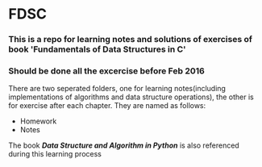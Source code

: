 # FDSC
### This is a repo for learning notes and solutions of exercises of book 'Fundamentals of Data Structures in C'
### Should be done all the excercise before Feb 2016
There are two seperated folders, one for learning notes(including implementations of algorithms and data structure operations), the other is for exercise after each chapter. They are named as follows:    
+ Homework
+ Notes

The book ***Data Structure and Algorithm in Python*** is also referenced during this learning process
